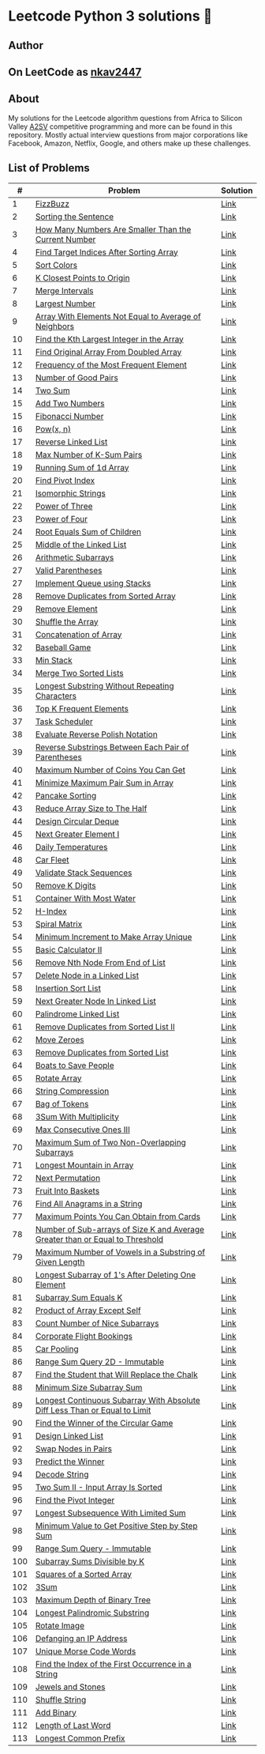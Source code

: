 # Leetcode Python 3 solutions 🚀

## Author

## On LeetCode as [nkav2447](https://leetcode.com/nkav2447/)

## About

My solutions for the Leetcode algorithm questions from Africa to Silicon Valley [A2SV](https://a2sv.org/) competitive programming and more can be found in this repository. Mostly actual interview questions from major corporations like Facebook, Amazon, Netflix, Google, and others make up these challenges.

## List of Problems

| #   | Problem                                                                                                                                                                                       | Solution                                                                                                                   |
| --- | --------------------------------------------------------------------------------------------------------------------------------------------------------------------------------------------- | -------------------------------------------------------------------------------------------------------------------------- |
| 1   | [FizzBuzz](https://leetcode.com/problems/fizz-buzz/)                                                                                                                                          | [Link](https://github.com/nkav2447/competitive_programming/blob/main/solutions/fizz-buzz.py)                               |
| 2   | [Sorting the Sentence](https://leetcode.com/problems/sorting-the-sentence/)                                                                                                                   | [Link](https://github.com/nkav2447/competitive_programming/blob/main/solutions/sorting_the_sentence.py)                    |
| 3   | [How Many Numbers Are Smaller Than the Current Number](https://leetcode.com/problems/how-many-numbers-are-smaller-than-the-current-number/)                                                   | [Link](https://github.com/nkav2447/competitive_programming/blob/main/solutions/smaller_than_current.py)                    |
| 4   | [Find Target Indices After Sorting Array](https://leetcode.com/problems/find-target-indices-after-sorting-array/)                                                                             | [Link](https://github.com/nkav2447/competitive_programming/blob/main/solutions/find_target_index.py)                       |
| 5   | [Sort Colors](https://leetcode.com/problems/sort-colors/)                                                                                                                                     | [Link](https://github.com/nkav2447/competitive_programming/blob/main/solutions/sort_colors.py)                             |
| 6   | [ K Closest Points to Origin](https://leetcode.com/problems/k-closest-points-to-origin/)                                                                                                      | [Link](https://github.com/nkav2447/competitive_programming/blob/main/solutions/k_to_the_origin.py)                         |
| 7   | [ Merge Intervals](https://leetcode.com/problems/merge-intervals/)                                                                                                                            | [Link](https://github.com/nkav2447/competitive_programming/blob/main/solutions/merge_intervals.py)                         |
| 8   | [ Largest Number](https://leetcode.com/problems/largest-number/)                                                                                                                              | [Link](https://github.com/nkav2447/competitive_programming/blob/main/solutions/largest_number.py)                          |
| 9   | [ Array With Elements Not Equal to Average of Neighbors](https://leetcode.com/problems/array-with-elements-not-equal-to-average-of-neighbors/)                                                | [Link](https://github.com/nkav2447/competitive_programming/blob/main/solutions/rearrange_arr.py)                           |
| 10  | [ Find the Kth Largest Integer in the Array](https://leetcode.com/problems/find-the-kth-largest-integer-in-the-array/)                                                                        | [Link](https://github.com/nkav2447/competitive_programming/blob/main/solutions/kth_largest.py)                             |
| 11  | [ Find Original Array From Doubled Array](https://leetcode.com/problems/find-original-array-from-doubled-array/)                                                                              | [Link](https://github.com/nkav2447/competitive_programming/blob/main/solutions/find_original_array.py)                     |
| 12  | [ Frequency of the Most Frequent Element](https://leetcode.com/problems/frequency-of-the-most-frequent-element/)                                                                              | [Link](https://github.com/nkav2447/competitive_programming/blob/main/solutions/max__frequency.py)                          |
| 13  | [ Number of Good Pairs](https://leetcode.com/problems/number-of-good-pairs/)                                                                                                                  | [Link](https://github.com/nkav2447/competitive_programming/blob/main/solutions/num_of_identical_pairs.py)                  |
| 14  | [ Two Sum](https://leetcode.com/problems/two-sum/)                                                                                                                                            | [Link](https://github.com/nkav2447/competitive_programming/blob/main/solutions/two_sum.py)                                 |
| 15  | [ Add Two Numbers](https://leetcode.com/problems/add-two-numbers/)                                                                                                                            | [Link](https://github.com/nkav2447/competitive_programming/blob/main/solutions/add_two_numbers.py)                         |
| 15  | [ Fibonacci Number](https://leetcode.com/problems/fibonacci-number/)                                                                                                                          | [Link](https://github.com/nkav2447/competitive_programming/blob/main/solutions/fibonacci_number.py)                        |
| 16  | [ Pow(x, n)](https://leetcode.com/problems/powx-n/)                                                                                                                                           | [Link](https://github.com/nkav2447/competitive_programming/blob/main/solutions/pow_fun.py)                                 |
| 17  | [ Reverse Linked List](https://leetcode.com/problems/reverse-linked-list/)                                                                                                                    | [Link](https://github.com/nkav2447/competitive_programming/blob/main/solutions/reverse_linked_list.py)                     |
| 18  | [ Max Number of K-Sum Pairs](https://leetcode.com/problems/max-number-of-k-sum-pairs/)                                                                                                        | [Link](https://github.com/nkav2447/competitive_programming/blob/main/solutions/max_no_of_k_sum_pairs.py)                   |
| 19  | [ Running Sum of 1d Array](https://leetcode.com/problems/running-sum-of-1d-array/)                                                                                                            | [Link](https://github.com/nkav2447/competitive_programming/blob/main/solutions/running_sum_of_1d_arr.py)                   |
| 20  | [ Find Pivot Index](https://leetcode.com/problems/find-pivot-index/)                                                                                                                          | [Link](https://github.com/nkav2447/competitive_programming/blob/main/solutions/find_pivot_index.py)                        |
| 21  | [ Isomorphic Strings](https://leetcode.com/problems/isomorphic-strings/)                                                                                                                      | [Link](https://github.com/nkav2447/competitive_programming/blob/main/solutions/isomorphic_strings.py)                      |
| 22  | [ Power of Three](https://leetcode.com/problems/power-of-three/)                                                                                                                              | [Link](https://github.com/nkav2447/competitive_programming/blob/main/solutions/power_of_three.py)                          |
| 23  | [ Power of Four](https://leetcode.com/problems/power-of-four/)                                                                                                                                | [Link](https://github.com/nkav2447/competitive_programming/blob/main/solutions/power_of_four.py)                           |
| 24  | [ Root Equals Sum of Children](https://leetcode.com/problems/root-equals-sum-of-children/)                                                                                                    | [Link](https://github.com/nkav2447/competitive_programming/blob/main/solutions/check_tree.py)                              |
| 25  | [ Middle of the Linked List](https://leetcode.com/problems/middle-of-the-linked-list/)                                                                                                        | [Link](https://github.com/nkav2447/competitive_programming/blob/main/solutions/mid_linked_list.py)                         |
| 26  | [ Arithmetic Subarrays](https://leetcode.com/problems/arithmetic-subarrays/)                                                                                                                  | [Link](https://github.com/nkav2447/competitive_programming/blob/main/solutions/arithmetic_sub_arr.py)                      |
| 27  | [ Valid Parentheses](https://leetcode.com/problems/valid-parentheses/)                                                                                                                        | [Link](https://github.com/nkav2447/competitive_programming/blob/main/solutions/vaild_parentheses.py)                       |
| 27  | [ Implement Queue using Stacks](https://leetcode.com/problems/implement-queue-using-stacks/)                                                                                                  | [Link](https://github.com/nkav2447/competitive_programming/blob/main/solutions/implement_queue.py)                         |
| 28  | [ Remove Duplicates from Sorted Array](https://leetcode.com/problems/remove-duplicates-from-sorted-array/)                                                                                    | [Link](https://github.com/nkav2447/competitive_programming/blob/main/solutions/remove_duplicates_from_sorted_array.py)     |
| 29  | [ Remove Element](https://leetcode.com/problems/remove-element/)                                                                                                                              | [Link](https://github.com/nkav2447/competitive_programming/blob/main/solutions/remove_element.py)                          |
| 30  | [ Shuffle the Array](https://leetcode.com/problems/shuffle-the-array/)                                                                                                                        | [Link](https://github.com/nkav2447/competitive_programming/blob/main/solutions/shuffle_the_array.py)                       |
| 31  | [ Concatenation of Array](https://leetcode.com/problems/concatenation-of-array/)                                                                                                              | [Link](https://github.com/nkav2447/competitive_programming/blob/main/solutions/concatnenation_of_array.py)                 |
| 32  | [ Baseball Game](https://leetcode.com/problems/baseball-game/)                                                                                                                                | [Link](https://github.com/nkav2447/competitive_programming/blob/main/solutions/baseball_game.py)                           |
| 33  | [ Min Stack](https://leetcode.com/problems/min-stack/)                                                                                                                                        | [Link](https://github.com/nkav2447/competitive_programming/blob/main/solutions/min_stack.py)                               |
| 34  | [ Merge Two Sorted Lists](https://leetcode.com/problems/merge-two-sorted-lists/)                                                                                                              | [Link](https://github.com/nkav2447/competitive_programming/blob/main/solutions/merger_two_sorted.py)                       |
| 35  | [ Longest Substring Without Repeating Characters](https://leetcode.com/problems/longest-substring-without-repeating-characters/)                                                              | [Link](https://github.com/nkav2447/competitive_programming/blob/main/solutions/longest_substr_without_rep.py)              |
| 36  | [ Top K Frequent Elements](https://leetcode.com/problems/top-k-frequent-elements/)                                                                                                            | [Link](https://github.com/nkav2447/competitive_programming/blob/main/solutions/top_k_elements.py)                          |
| 37  | [ Task Scheduler](https://leetcode.com/problems/task-scheduler/)                                                                                                                              | [Link](https://github.com/nkav2447/competitive_programming/blob/main/solutions/task_scheduler.py)                          |
| 38  | [ Evaluate Reverse Polish Notation](https://leetcode.com/problems/evaluate-reverse-polish-notation/)                                                                                          | [Link](https://github.com/nkav2447/competitive_programming/blob/main/solutions/evaluate_reverse_polish.py)                 |
| 39  | [ Reverse Substrings Between Each Pair of Parentheses](https://leetcode.com/problems/reverse-substrings-between-each-pair-of-parentheses/)                                                    | [Link](https://github.com/nkav2447/competitive_programming/blob/main/solutions/reverse_substr_between_each_pair.py)        |
| 40  | [ Maximum Number of Coins You Can Get](https://leetcode.com/problems/maximum-number-of-coins-you-can-get/)                                                                                    | [Link](https://github.com/nkav2447/competitive_programming/blob/main/solutions/max_no_of_coins.py)                         |
| 41  | [ Minimize Maximum Pair Sum in Array](https://leetcode.com/problems/minimize-maximum-pair-sum-in-array/s)                                                                                     | [Link](https://github.com/nkav2447/competitive_programming/blob/main/solutions/min_max_pair_sum.py)                        |
| 42  | [ Pancake Sorting](https://leetcode.com/problems/pancake-sorting/)                                                                                                                            | [Link](https://github.com/nkav2447/competitive_programming/blob/main/solutions/pancake_sorting.py)                         |
| 43  | [ Reduce Array Size to The Half](https://leetcode.com/problems/reduce-array-size-to-the-half/)                                                                                                | [Link](https://github.com/nkav2447/competitive_programming/blob/main/solutions/reduce_arr_to_half_size.py)                 |
| 44  | [ Design Circular Deque](https://leetcode.com/problems/design-circular-deque/)                                                                                                                | [Link](https://github.com/nkav2447/competitive_programming/blob/main/solutions/design_circular_deque.py)                   |
| 45  | [ Next Greater Element I](https://leetcode.com/problems/next-greater-element-i/)                                                                                                              | [Link](https://github.com/nkav2447/competitive_programming/blob/main/solutions/next_greater_element_I.py)                  |
| 46  | [ Daily Temperatures](https://leetcode.com/problems/daily-temperatures/)                                                                                                                      | [Link](https://github.com/nkav2447/competitive_programming/blob/main/solutions/daily_tempratures.py)                       |
| 48  | [ Car Fleet](https://leetcode.com/problems/car-fleet/)                                                                                                                                        | [Link](https://github.com/nkav2447/competitive_programming/blob/main/solutions/car_fleet.py)                               |
| 49  | [ Validate Stack Sequences](https://leetcode.com/problems/validate-stack-sequences/)                                                                                                          | [Link]()                                                                                                                   |
| 50  | [ Remove K Digits](https://leetcode.com/problems/remove-k-digits/)                                                                                                                            | [Link](https://leetcode.com/problems/remove-k-digits/)                                                                     |
| 51  | [ Container With Most Water](https://leetcode.com/problems/container-with-most-water/)                                                                                                        | [Link](https://github.com/nkav2447/competitive_programming/blob/main/solutions/container_with_most_water.py)               |
| 52  | [ H-Index](https://leetcode.com/problems/h-index/)                                                                                                                                            | [Link](https://github.com/nkav2447/competitive_programming/blob/main/solutions/h-index.py)                                 |
| 53  | [ Spiral Matrix](https://leetcode.com/problems/spiral-matrix/)                                                                                                                                | [Link](https://github.com/nkav2447/competitive_programming/blob/main/solutions/spiral_matrix.py)                           |
| 54  | [ Minimum Increment to Make Array Unique](https://leetcode.com/problems/minimum-increment-to-make-array-unique/)                                                                              | [Link](https://github.com/nkav2447/competitive_programming/blob/main/solutions/minimum_increment_to_make_unique.py)        |
| 55  | [ Basic Calculator II](https://leetcode.com/problems/basic-calculator-ii/)                                                                                                                    | [Link](https://github.com/nkav2447/competitive_programming/blob/main/solutions/basic_calculator_II.py)                     |
| 56  | [Remove Nth Node From End of List](https://leetcode.com/problems/remove-nth-node-from-end-of-list/)                                                                                           | [Link](https://github.com/nkav2447/competitive_programming/blob/main/solutions/remove_nth_from_end.py)                     |
| 57  | [ Delete Node in a Linked List](https://leetcode.com/problems/delete-node-in-a-linked-list/)                                                                                                  | [Link](https://github.com/nkav2447/competitive_programming/blob/main/solutions/delete_node.py)                             |
| 58  | [ Insertion Sort List](https://leetcode.com/problems/insertion-sort-list/)                                                                                                                    | [Link](https://github.com/nkav2447/competitive_programming/blob/main/solutions/insertion_sort_list.py)                     |
| 59  | [ Next Greater Node In Linked List](https://leetcode.com/problems/next-greater-node-in-linked-list/)                                                                                          | [Link](https://github.com/nkav2447/competitive_programming/blob/main/solutions/next_greater_node.py)                       |
| 60  | [ Palindrome Linked List](https://leetcode.com/problems/palindrome-linked-list/)                                                                                                              | [Link](https://github.com/nkav2447/competitive_programming/blob/main/solutions/palindrome_linked_list.py)                  |
| 61  | [ Remove Duplicates from Sorted List II](https://leetcode.com/problems/remove-duplicates-from-sorted-list-ii/)                                                                                | [Link](https://github.com/nkav2447/competitive_programming/blob/main/solutions/remove_duplicates_from_sorted_list_II.py)   |
| 62  | [ Move Zeroes](https://leetcode.com/problems/move-zeroes/submissions/)                                                                                                                        | [Link](https://github.com/nkav2447/competitive_programming/blob/main/solutions/move_zeroes.py)                             |
| 63  | [Remove Duplicates from Sorted List](https://leetcode.com/problems/remove-duplicates-from-sorted-list/)                                                                                       | [Link](https://github.com/nkav2447/competitive_programming/blob/main/solutions/remove_duplicates_from_sorted_list.py)      |
| 64  | [ Boats to Save People](https://leetcode.com/problems/boats-to-save-people/)                                                                                                                  | [Link](https://github.com/nkav2447/competitive_programming/blob/main/solutions/boats_to_save_people.py)                    |
| 65  | [ Rotate Array](https://leetcode.com/problems/rotate-array/)                                                                                                                                  | [Link](https://github.com/nkav2447/competitive_programming/blob/main/solutions/rotate_array.py)                            |
| 66  | [ String Compression](https://leetcode.com/problems/string-compression/)                                                                                                                      | [Link](https://github.com/nkav2447/competitive_programming/blob/main/solutions/string_compression.py)                      |
| 67  | [ Bag of Tokens](https://leetcode.com/problems/bag-of-tokens/)                                                                                                                                | [Link](https://github.com/nkav2447/competitive_programming/blob/main/solutions/bag_of_tokens.py)                           |
| 68  | [ 3Sum With Multiplicity](https://leetcode.com/problems/3sum-with-multiplicity/)                                                                                                              | [Link](https://github.com/nkav2447/competitive_programming/blob/main/solutions/3sum_with_multiplicity.py)                  |
| 69  | [ Max Consecutive Ones III](https://leetcode.com/problems/max-consecutive-ones-iii/)                                                                                                          | [Link](https://github.com/nkav2447/competitive_programming/blob/main/solutions/max_consecutive_ones.py)                    |
| 70  | [ Maximum Sum of Two Non-Overlapping Subarrays](https://leetcode.com/problems/maximum-sum-of-two-non-overlapping-subarrays/)                                                                  | [Link](https://github.com/nkav2447/competitive_programming/blob/main/solutions/maximum_som_two_non_overlapping_sub_arr.py) |
| 71  | [ Longest Mountain in Array](https://leetcode.com/problems/longest-mountain-in-array/)                                                                                                        | [Link](https://github.com/nkav2447/competitive_programming/blob/main/solutions/longest_mountain_arr.py)                    |
| 72  | [ Next Permutation](https://leetcode.com/problems/next-permutation/)                                                                                                                          | [Link](https://github.com/nkav2447/competitive_programming/blob/main/solutions/next_permutation.py)                        |
| 73  | [ Fruit Into Baskets](https://leetcode.com/problems/fruit-into-baskets/)                                                                                                                      | [Link](https://github.com/nkav2447/competitive_programming/blob/main/solutions/fruit_in_to_baskets.py)                     |
| 76  | [ Find All Anagrams in a String](https://leetcode.com/problems/find-all-anagrams-in-a-string/)                                                                                                | [Link](https://github.com/nkav2447/competitive_programming/blob/main/solutions/find_all_anagrams_in_a_string.py)           |
| 77  | [ Maximum Points You Can Obtain from Cards](https://leetcode.com/problems/maximum-points-you-can-obtain-from-cards/)                                                                          | [Link](https://github.com/nkav2447/competitive_programming/blob/main/solutions/max_score.py)                               |
| 78  | [Number of Sub-arrays of Size K and Average Greater than or Equal to Threshold](https://leetcode.com/problems/number-of-sub-arrays-of-size-k-and-average-greater-than-or-equal-to-threshold/) | [Link](https://github.com/nkav2447/competitive_programming/blob/main/solutions/number_of_sub_arrays.py)                    |
| 79  | [ Maximum Number of Vowels in a Substring of Given Length](https://leetcode.com/problems/maximum-number-of-vowels-in-a-substring-of-given-length/)                                            | [Link](https://github.com/nkav2447/competitive_programming/blob/main/solutions/max_vowels.py)                              |
| 80  | [ Longest Subarray of 1's After Deleting One Element](https://leetcode.com/problems/longest-subarray-of-1s-after-deleting-one-element/)                                                       | [Link](https://github.com/nkav2447/competitive_programming/blob/main/solutions/longest_sub_array.py)                       |
| 81  | [Subarray Sum Equals K ](https://leetcode.com/problems/subarray-sum-equals-k/)                                                                                                                | [Link](https://github.com/nkav2447/competitive_programming/blob/main/solutions/sub_array_sum.py)                           |
| 82  | [Product of Array Except Self ](https://leetcode.com/problems/product-of-array-except-self)                                                                                                   | [Link](https://github.com/nkav2447/competitive_programming/blob/main/solutions/product_of_array_except_self.py)            |
| 83  | [ Count Number of Nice Subarrays](https://leetcode.com/problems/count-number-of-nice-subarrays/)                                                                                              | [Link](https://github.com/nkav2447/competitive_programming/blob/main/solutions/count_number_of_sub_arrays.py)              |
| 84  | [Corporate Flight Bookings ](https://leetcode.com/problems/corporate-flight-bookings/)                                                                                                        | [Link](https://github.com/nkav2447/competitive_programming/blob/main/solutions/corporate_flight_booking.py)                |
| 85  | [Car Pooling ](https://leetcode.com/problems/car-pooling/)                                                                                                                                    | [Link](https://github.com/nkav2447/competitive_programming/blob/main/solutions/car_pooling.py)                             |
| 86  | [Range Sum Query 2D - Immutable](https://leetcode.com/problems/range-sum-query-2d-immutable/)                                                                                                 | [Link](https://github.com/nkav2447/competitive_programming/blob/main/solutions/range_sum_query_2d_immutable.py)            |
| 87  | [Find the Student that Will Replace the Chalk](https://leetcode.com/problems/find-the-student-that-will-replace-the-chalk/)                                                                   | [Link](https://github.com/nkav2447/competitive_programming/blob/main/solutions/find_student_that_replace_the_chalk.py)     |
| 88  | [Minimum Size Subarray Sum](https://leetcode.com/problems/minimum-size-subarray-sum/)                                                                                                         | [Link](https://github.com/nkav2447/competitive_programming/blob/main/solutions/min_size_sub_arr.py)                        |
| 89  | [Longest Continuous Subarray With Absolute Diff Less Than or Equal to Limit](https://leetcode.com/problems/longest-continuous-subarray-with-absolute-diff-less-than-or-equal-to-limit/)       | [Link](https://github.com/nkav2447/competitive_programming/blob/main/solutions/longest_cont_sub_arr.py)                    |
| 90  | [Find the Winner of the Circular Game](https://leetcode.com/problems/find-the-winner-of-the-circular-game/)                                                                                   | [Link](https://github.com/nkav2447/competitive_programming/blob/main/solutions/find_the_winner_of_the_circular_game.py)    |
| 91  | [ Design Linked List](https://leetcode.com/problems/design-linked-list/)                                                                                                                      | [Link](https://github.com/nkav2447/competitive_programming/blob/main/solutions/design_linked_list.py)                      |
| 92  | [ Swap Nodes in Pairs](https://leetcode.com/problems/swap-nodes-in-pairs/)                                                                                                                    | [Link](https://github.com/nkav2447/competitive_programming/blob/main/solutions/swap_node_in_pairs.py)                      |
| 93  | [Predict the Winner](https://leetcode.com/problems/predict-the-winner/)                                                                                                                       | [Link](https://github.com/nkav2447/competitive_programming/blob/main/solutions/predict_the_winner.py)                      |
| 94  | [Decode String](https://leetcode.com/problems/decode-string/)                                                                                                                                 | [Link](https://github.com/nkav2447/competitive_programming/blob/main/solutions/decode_string.py)                           |
| 95  | [Two Sum II - Input Array Is Sorted](https://leetcode.com/problems/two-sum-ii-input-array-is-sorted/)                                                                                         | [Link](https://github.com/nkav2447/competitive_programming/blob/main/solutions/two_sum_II.py)                              |
|  96 | [Find the Pivot Integer](https://leetcode.com/problems/find-the-pivot-integer/)                                            | [Link](https://github.com/nkav2447/competitive_programming/blob/main/solutions/find_the_pivot_integer.py)
|  97 | [Longest Subsequence With Limited Sum](https://leetcode.com/problems/longest-subsequence-with-limited-sum/)                                            | [Link](https://github.com/nkav2447/competitive_programming/blob/main/solutions/longest_subsequence_with_limited_sum.py) 
|  98 | [Minimum Value to Get Positive Step by Step Sum](https://leetcode.com/problems/minimum-value-to-get-positive-step-by-step-sum/)                                            | [Link](https://github.com/nkav2447/competitive_programming/blob/main/solutions/min_value_to_get_posetive_step_by_step.py) 
| 99  | [Range Sum Query - Immutable](https://leetcode.com/problems/range-sum-query-immutable/)                                            | [Link](https://github.com/nkav2447/competitive_programming/blob/main/solutions/range_sum_query_immutable.py) 
| 100  | [Subarray Sums Divisible by K](https://leetcode.com/problems/subarray-sums-divisible-by-k/)                                            | [Link](https://github.com/nkav2447/competitive_programming/blob/main/solutions/sub_array_sum_divisible_by_k.py) 
| 101  | [Squares of a Sorted Array](https://leetcode.com/problems/squares-of-a-sorted-array/)                                            | [Link](https://github.com/nkav2447/competitive_programming/blob/main/solutions/squares_of_sorted_array.py) 
|  102 | [3Sum](https://leetcode.com/problems/3sum/)                                            | [Link](https://github.com/nkav2447/competitive_programming/blob/main/solutions/3sum.py) 
| 103  | [Maximum Depth of Binary Tree](https://leetcode.com/problems/maximum-depth-of-binary-tree/)                                            | [Link](https://github.com/nkav2447/competitive_programming/blob/main/solutions/max_depth_of_binary_tree.py)
| 104  | [Longest Palindromic Substring](https://leetcode.com/problems/longest-palindromic-substring/)                                            | [Link](https://github.com/nkav2447/competitive_programming/blob/main/solutions/longest_palindromic_substring.py) 
| 105  | [Rotate Image](https://leetcode.com/problems/rotate-image/)                                            | [Link](https://github.com/nkav2447/competitive_programming/blob/main/solutions/rotate_image.py)
|  106 | [Defanging an IP Address](https://leetcode.com/problems/defanging-an-ip-address/)                                            | [Link](https://github.com/nkav2447/competitive_programming/blob/main/solutions/defanged_ip_address.py) 
|  107 | [Unique Morse Code Words](https://leetcode.com/problems/unique-morse-code-words/)                                            | [Link](https://github.com/nkav2447/competitive_programming/blob/main/solutions/unique_morse_code_words.py) 
|  108 | [Find the Index of the First Occurrence in a String](https://leetcode.com/problems/find-the-index-of-the-first-occurrence-in-a-string/)                                            | [Link](https://github.com/nkav2447/competitive_programming/blob/main/solutions/find_index_of_first_occurance_in_string.py) 
| 109  | [Jewels and Stones](https://leetcode.com/problems/jewels-and-stones/)                                            | [Link](https://github.com/nkav2447/competitive_programming/blob/main/solutions/jewels_and_stones.py) 
|  110 | [Shuffle String](https://leetcode.com/problems/shuffle-string/)                                            | [Link](https://github.com/nkav2447/competitive_programming/blob/main/solutions/shuffle_string.py) 
|  111 | [Add Binary](https://leetcode.com/problems/add-binary/)                                            | [Link](https://github.com/nkav2447/competitive_programming/blob/main/solutions/add_binary.py)
|  112 | [Length of Last Word](https://leetcode.com/problems/length-of-last-word/)                                            | [Link](https://github.com/nkav2447/competitive_programming/blob/main/solutions/length_of_last_word.py)
| 113  | [Longest Common Prefix](https://leetcode.com/problems/longest-common-prefix/)                                            | [Link](https://github.com/nkav2447/competitive_programming/blob/main/solutions/longest_common_prefix.py) 
